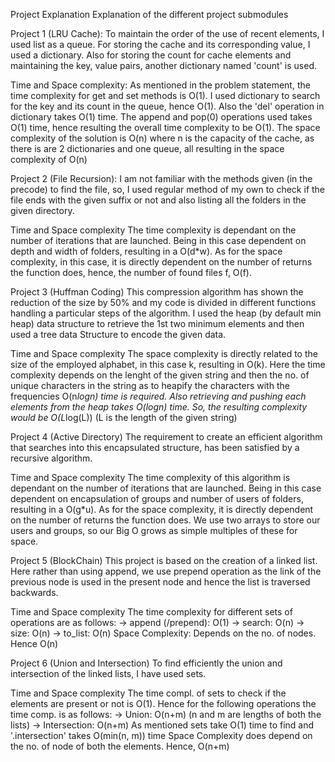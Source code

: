 Project Explanation
Explanation of the different project submodules

Project 1 (LRU Cache):
To maintain the order of the use of recent elements, I used list as a queue.
For storing the cache and its corresponding value, I used a dictionary. Also 
for storing the count for cache elements and maintaining the key, value pairs, 
another dictionary named 'count' is used.

Time and Space complexity:
As mentioned in the problem statement, the time complexity for get and set 
methods is O(1). I used dictionary to search for the key and its count in the 
queue, hence O(1). Also the 'del' operation in dictionary takes O(1) time.
The append and pop(0) operations used takes O(1) time, hence resulting the overall 
time complexity to be O(1).
The space complexity of the solution is O(n) where n is the capacity of the 
cache, as there is are 2 dictionaries and one queue, all resulting in the space 
complexity of O(n)


Project 2 (File Recursion):
I am not familiar with the methods given (in the precode) to find the file, so, I used regular method of my own 
to check if the file ends with the given suffix or not and also listing all the folders 
in the given directory.

Time and Space complexity
The time complexity is dependant on the number of iterations that are launched. 
Being in this case dependent on depth and width of folders, resulting in a O(d*w). 
As for the space complexity, in this case, it is directly dependent 
on the number of returns the function does, hence, the number of found files f, O(f).


Project 3 (Huffman Coding)
This compression algorithm has shown the reduction of the size by 50% and my code is divided 
in different functions handling a particular steps of the algorithm. I used the heap (by default min heap) 
data structure to retrieve the 1st two minimum elements and then used a tree data Structure to encode the 
given data.

Time and Space complexity
The space complexity is directly related to the size of the employed alphabet, in this case k, resulting in O(k).
Here the time complexity depends on the lenght of the given string and then the no. of unique characters 
in the string as to heapify the characters with the frequencies O(n*logn) time is required.
Also retrieving and pushing each elements from the heap takes O(logn) time.
So, the resulting complexity would be O(L*log(L)) (L is the length of the given string)


Project 4 (Active Directory)
The requirement to create an efficient algorithm that searches into this encapsulated structure, 
has been satisfied by a recursive algorithm.

Time and Space complexity
The time complexity of this algorithm is dependant on the number of iterations that are launched. 
Being in this case dependent on encapsulation of groups and number of users of folders, resulting in a O(g*u). 
As for the space complexity, it is directly dependent on the number of returns the function does. We use two 
arrays to store our users and groups, so our Big O grows as simple multiples of these for space.


Project 5 (BlockChain)
This project is based on the creation of a linked list. Here rather than using append, we use prepend operation 
as the link of the previous node is used in the present node and hence the list is traversed backwards.

Time and Space complexity
The time complexity for different sets of operations are as follows:
-> append (/prepend): O(1)
-> search: O(n)
-> size: O(n)
-> to_list: O(n)
Space Complexity: Depends on the no. of nodes. Hence O(n)


Project 6 (Union and Intersection)
To find efficiently the union and intersection of the linked lists, I have 
used sets.

Time and Space complexity
The time compl. of sets to check if the elements are present or not is O(1).
Hence for the following operations the time comp. is as follows:
-> Union: O(n+m) (n and m are lengths of both the lists)
-> Intersection: O(n+m) 
As mentioned sets take O(1) time to find and '.intersection' takes O(min(n, m)) time
Space Complexity does depend on the no. of node of both the elements. Hence, O(n+m)